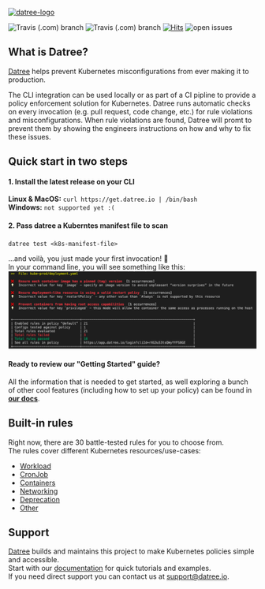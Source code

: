 [![datree-logo](https://raw.githubusercontent.com/datreeio/datree/main/images/datree_LOGO-180px.png)](#) 

![Travis (.com) branch](https://img.shields.io/travis/com/datreeio/datree/staging?label=build-staging)
![Travis (.com) branch](https://img.shields.io/travis/com/datreeio/datree/main?label=build-main)
[![Hits](https://hits.seeyoufarm.com/api/count/incr/badge.svg?url=https%3A%2F%2Fgithub.com%2Fdatreeio%2Fdatree&count_bg=%2379C83D&title_bg=%23555555&icon=github.svg&icon_color=%23E7E7E7&title=views+%28today+%2F+total%29&edge_flat=false)](https://hits.seeyoufarm.com)
![open issues](https://img.shields.io/github/issues-raw/datreeio/datree)

## What is Datree?
[Datree](https://datree.io/?utm_source=github&utm_medium=organic_oss) helps prevent Kubernetes misconfigurations from ever making it to production.  

The CLI integration can be used locally or as part of a CI pipline to provide a policy enforcement solution for Kubernetes. Datree runs automatic checks on every invocation (e.g. pull request, code change, etc.) for rule violations and misconfigurations. When rule violations are found, Datree will promt to prevent them by showing the engineers instructions on how and why to fix these issues.

## Quick start in two steps
#### 1. Install the latest release on your CLI  
**Linux & MacOS:** ``curl https://get.datree.io | /bin/bash``  
**Windows:** ``not supported yet :(``  

#### 2. Pass datree a Kuberntes manifest file to scan
``datree test <k8s-manifest-file>``  

...and voilà, you just made your first invocation! 🥳    
In your command line, you will see something like this:  
[![datree-cli-output](https://raw.githubusercontent.com/datreeio/datree/main/images/CLI-output.png)](#) 

#### Ready to review our "Getting Started" guide?
All the information that is needed to get started, as well exploring a bunch of other cool features (including how to set up your policy) can be found in [**our docs**](https://hub.datree.io/getting-started/?utm_source=github&utm_medium=organic_oss).

## Built-in rules
Right now, there are 30 battle-tested rules for you to choose from.  
The rules cover different Kubernetes resources/use-cases:
* [Workload](https://hub.datree.io/workload/?utm_source=github&utm_medium=organic_oss)
* [CronJob](https://hub.datree.io/cronjob/?utm_source=github&utm_medium=organic_oss)
* [Containers](https://hub.datree.io/containers/?utm_source=github&utm_medium=organic_oss)
* [Networking](https://hub.datree.io/networking/?utm_source=github&utm_medium=organic_oss)
* [Deprecation](https://hub.datree.io/deprecation/?utm_source=github&utm_medium=organic_oss)
* [Other](https://hub.datree.io/other/?utm_source=github&utm_medium=organic_oss)

## Support

[Datree](https://datree.io/?utm_source=github&utm_medium=organic_oss) builds and maintains this project to make Kubernetes policies simple and accessible.  
Start with our [documentation](https://hub.datree.io/?utm_source=github&utm_medium=organic_oss) for quick tutorials and examples.  
If you need direct support you can contact us at support@datree.io.
